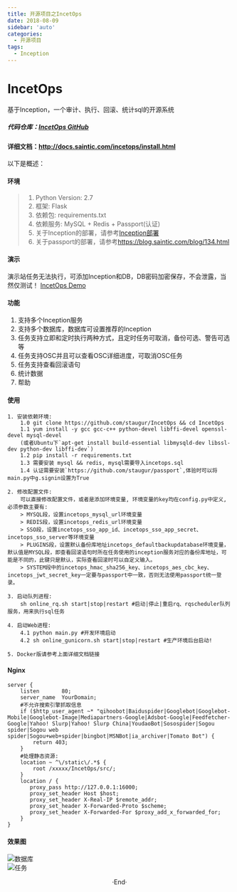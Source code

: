 ```yaml
---
title: 开源项目之IncetOps
date: 2018-08-09
sidebar: 'auto'
categories:
  - 开源项目
tags:
  - Inception
---
```


# IncetOps

基于Inception，一个审计、执行、回滚、统计sql的开源系统

##### **代码仓库：**[IncetOps GitHub](https://github.com/staugur/IncetOps "IncetOps GitHub")

#### **详细文档：**<http://docs.saintic.com/incetops/install.html>

以下是概述：

#### 环境

> 1.  Python Version: 2.7
> 2.  框架: Flask
> 3.  依赖包: requirements.txt
> 4.  依赖服务: MySQL + Redis + Passport\(认证\)
> 5.  关于Inception的部署，请参考[Inception部署](https://blog.saintic.com/blog/259.html "Inception部署")
> 6.  关于passport的部署，请参考<https://blog.saintic.com/blog/134.html>

#### 演示

演示站任务无法执行，可添加Inception和DB，DB密码加密保存，不会泄露，当然仅测试！ [IncetOps Demo](http://incetops.demo.saintic.com "IncetOps Demo")

#### 功能

1.  支持多个Inception服务
2.  支持多个数据库，数据库可设置推荐的Inception
3.  任务支持立即和定时执行两种方式，且定时任务可取消，备份可选、警告可选等
4.  任务支持OSC并且可以查看OSC详细进度，可取消OSC任务
5.  任务支持查看回滚语句
6.  统计数据
7.  帮助

#### 使用

```
1. 安装依赖环境:
    1.0 git clone https://github.com/staugur/IncetOps && cd IncetOps
    1.1 yum install -y gcc gcc-c++ python-devel libffi-devel openssl-devel mysql-devel
    (或者Ubuntu下`apt-get install build-essential libmysqld-dev libssl-dev python-dev libffi-dev`)
    1.2 pip install -r requirements.txt
    1.3 需要安装 mysql && redis, mysql需要导入incetops.sql
    1.4 认证需要安装`https://github.com/staugur/passport`,体验时可以将main.py中g.signin设置为True

2. 修改配置文件:
    可以直接修改配置文件，或者是添加环境变量, 环境变量的key均在config.py中定义, 必须参数主要有:
    > MYSQL段，设置incetops_mysql_url环境变量
    > REDIS段，设置incetops_redis_url环境变量
    > SSO段，设置incetops_sso_app_id、incetops_sso_app_secret、incetops_sso_server等环境变量
    > PLUGINS段，设置默认备份库地址incetops_defaultbackupdatabase环境变量，默认值是MYSQL段，即查看回滚语句时所在任务使用的inception服务对应的备份库地址，可能是不同的，此键只是默认，实际查看回滚时可以自定义输入。
    > SYSTEM段中的incetops_hmac_sha256_key、incetops_aes_cbc_key、incetops_jwt_secret_key一定要与passport中一致，否则无法使用passport统一登录。

3. 启动队列进程:
    sh online_rq.sh start|stop|restart #启动|停止|重启rq、rqscheduler队列服务，用来执行sql任务

4. 启动Web进程:
    4.1 python main.py #开发环境启动
    4.2 sh online_gunicorn.sh start|stop|restart #生产环境后台启动!

5. Docker版请参考上面详细文档链接
```

#### Nginx

```
server {
    listen       80;
    server_name  YourDomain;
    #不允许搜索引擎抓取信息
    if ($http_user_agent ~* "qihoobot|Baiduspider|Googlebot|Googlebot-Mobile|Googlebot-Image|Mediapartners-Google|Adsbot-Google|Feedfetcher-Google|Yahoo! Slurp|Yahoo! Slurp China|YoudaoBot|Sosospider|Sogou spider|Sogou web spider|Sogou+web+spider|bingbot|MSNBot|ia_archiver|Tomato Bot") {
        return 403;
    }
    #处理静态资源:
    location ~ ^\/static\/.*$ {
        root /xxxxx/IncetOps/src/;
    }
    location / {
       proxy_pass http://127.0.0.1:16000;
       proxy_set_header Host $host;
       proxy_set_header X-Real-IP $remote_addr;
       proxy_set_header X-Forwarded-Proto $scheme;
       proxy_set_header X-Forwarded-For $proxy_add_x_forwarded_for;
    }
}
```

#### 效果图

![数据库](https://raw.githubusercontent.com/staugur/IncetOps/master/Snapshot/db.png)  
![任务](https://raw.githubusercontent.com/staugur/IncetOps/master/Snapshot/task.png)<br>

<center>  ·End·  </center>
